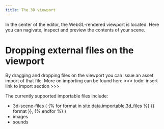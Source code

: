 ```yaml
---
title: The 3D viewport
---
```


In the center of the editor, the WebGL-rendered viewport is located. Here you can nagivate, inspect and preview the contents of your scene.

# Dropping external files on the viewport

By dragging and dropping files on the viewport you can issue an asset import of that file. More on importing can be found here <<< todo: insert link to import section >>>

The currently supported importable files include:
- 3d-scene-files
  (
  {% for format in site.data.importable.3d_files %}
    {{ format }},
  {% endfor %}
  )
- images 
- sounds